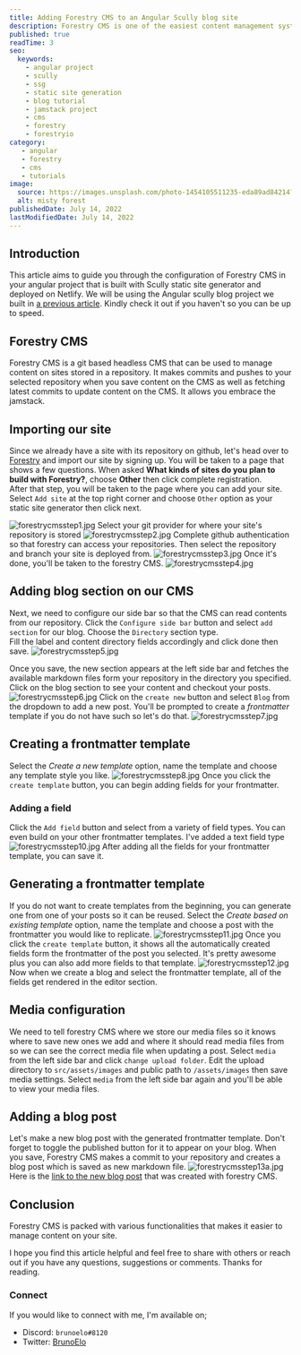 ```yaml
---
title: Adding Forestry CMS to an Angular Scully blog site
description: Forestry CMS is one of the easiest content management systems to get started with. It has smooth integration with sites stored in a repository.
published: true
readTime: 3
seo:
  keywords:
    - angular project
    - scully
    - ssg
    - static site generation
    - blog tutorial
    - jamstack project
    - cms
    - forestry
    - forestryio
category:
   - angular
   - forestry
   - cms
   - tutorials
image:
  source: https://images.unsplash.com/photo-1454105511235-eda89ad84214?ixlib=rb-1.2.1&ixid=MnwxMjA3fDB8MHxwaG90by1wYWdlfHx8fGVufDB8fHx8&auto=format&fit=crop&w=876&q=80
  alt: misty forest
publishedDate: July 14, 2022
lastModifiedDate: July 14, 2022
---
```


## Introduction
This article aims to guide you through the configuration of Forestry CMS in your angular project that is built with Scully static site generator and deployed on Netlify.
We will be using the Angular scully blog project we built in <a href="https://www.brunoelo.com/blog/creating-an-angular-blog-with-scully-and-deploying-on-netlify" target="_blank">a previous article</a>. Kindly check it out if you haven't so you can be up to speed.

## Forestry CMS
Forestry CMS is a git based headless CMS that can be used to manage content on sites stored in a repository. It makes commits and pushes to your selected repository when you save content on the CMS as well as fetching latest commits to update content on the CMS. It allows you embrace the jamstack.

## Importing our site
Since we already have a site with its repository on github, let's head over to [Forestry](https://forestry.io) and import our site by signing up.
You will be taken to a page that shows a few questions. When asked **What kinds of sites do you plan to build with Forestry?**, choose **Other** then click complete registration.  
After that step, you will be taken to the page where you can add your site. Select `Add site` at the top right corner and choose `Other` option as your static site generator then click next.

![forestrycmsstep1.jpg](https://cdn.hashnode.com/res/hashnode/image/upload/v1651750726958/Kzl-VvGYh.jpg )
Select your git provider for where your site's repository is stored
![forestrycmsstep2.jpg](https://cdn.hashnode.com/res/hashnode/image/upload/v1651750747642/_pla7ap7k.jpg )
Complete github authentication so that forestry can access your repositories. Then select the repository and branch your site is deployed from.
![forestrycmsstep3.jpg](https://cdn.hashnode.com/res/hashnode/image/upload/v1651750765420/lwVVd9deF.jpg )
Once it's done, you'll be taken to the forestry CMS.
![forestrycmsstep4.jpg](https://cdn.hashnode.com/res/hashnode/image/upload/v1651750787962/zVMMMXxJJ.jpg )
## Adding blog section on our CMS
Next, we need to configure our side bar so that the CMS can read contents from our repository. Click the `Configure side bar` button and select `add section` for our blog. Choose the `Directory` section type.  
Fill the label and content directory fields accordingly and click done then save.
![forestrycmsstep5.jpg](https://cdn.hashnode.com/res/hashnode/image/upload/v1651751272990/Fg4VElVj7.jpg )

Once you save, the new section appears at the left side bar and fetches the available markdown files form your repository in the directory you specified. Click on the blog section to see your content and checkout your posts.
![forestrycmsstep6.jpg](https://cdn.hashnode.com/res/hashnode/image/upload/v1651751559378/Xqmtk6wvC.jpg )
Click on the `create new` button and select `Blog` from the dropdown to add a new post. You'll be prompted to create a *frontmatter* template if you do not have such so let's do that.
![forestrycmsstep7.jpg](https://cdn.hashnode.com/res/hashnode/image/upload/v1651752038619/rX9H26F9W.jpg )

## Creating a frontmatter template
Select the *Create a new template* option, name the template and choose any template style you like.
![forestrycmsstep8.jpg](https://cdn.hashnode.com/res/hashnode/image/upload/v1651752331784/cq7wafrir.jpg )
Once you click the `create template` button, you can begin adding fields for your frontmatter.  
### Adding a field
Click the `Add field` button and select from a variety of field types. You can even build on your other frontmatter templates.
I've added a text field type
![forestrycmsstep10.jpg](https://cdn.hashnode.com/res/hashnode/image/upload/v1651752840163/3v7iTgbdD.jpg )
After adding all the fields for your frontmatter template, you can save it.

## Generating a frontmatter template
If you do not want to create templates from the beginning, you can generate one from one of your posts so it can be reused.
Select the *Create based on existing template* option, name the template and choose a post with the frontmatter you would like to replicate. 
![forestrycmsstep11.jpg](https://cdn.hashnode.com/res/hashnode/image/upload/v1651753590224/ywGJJadE_.jpg )
Once you click the `create template` button, it shows all the automatically created fields form the frontmatter of the post you selected. It's pretty awesome plus you can also add more fields to that template.
![forestrycmsstep12.jpg](https://cdn.hashnode.com/res/hashnode/image/upload/v1651753769730/CQXrL0Yu2.jpg )
Now when we create a blog and select the frontmatter template, all of the fields get rendered in the editor section.

## Media configuration
We need to tell forestry CMS where we store our media files so it knows where to save new ones we add and where it should read media files from so we can see the correct media file when updating a post.
Select `media` from the left side bar and click `change upload folder`.
Edit the upload directory to `src/assets/images` and public path to `/assets/images` then save media settings.
Select `media` from the left side bar again and you'll be able to view your media files.

## Adding a blog post
Let's make a new blog post with the generated frontmatter template. Don't forget to toggle the published button for it to appear on your blog. When you save, Forestry CMS makes a commit to your repository and creates a blog post which is saved as new markdown file.
![forestrycmsstep13a.jpg](https://cdn.hashnode.com/res/hashnode/image/upload/v1651755888970/3MTIL5s2G.jpg )
Here is the [link to the new blog post](https://angular-scully-site.netlify.app/blog/forestry-cms-post) that was created with forestry CMS.

## Conclusion
Forestry CMS is packed with various functionalities that makes it easier to manage content on your site. 
 
I hope you find this article helpful and feel free to share with others or reach out if you have any questions, suggestions or comments.
Thanks for reading.

### Connect
If you would like to connect with me, I'm available on;
- Discord: `brunoelo#8120`
- Twitter: [BrunoElo](https://twitter.com/brunoelo)